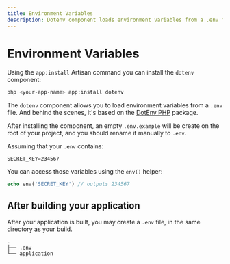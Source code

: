 ```yaml
---
title: Environment Variables
description: Dotenv component loads environment variables from a .env file
---
```


# Environment Variables

Using the `app:install` Artisan command you can install the `dotenv` component:
```bash
php <your-app-name> app:install dotenv
```

The `dotenv` component allows you to load environment variables from a `.env` file. And behind
the scenes, it's based on the [DotEnv PHP](https://github.com/vlucas/phpdotenv) package.

After installing the component, an empty `.env.example` will be create on the root of your
project, and you should rename it manually to `.env`.

Assuming that your `.env` contains:
```
SECRET_KEY=234567
```

You can access those variables using the `env()` helper:
```php
echo env('SECRET_KEY') // outputs 234567
```

<a name="after-building-your-application"></a>
## After building your application

After your application is built, you may create a `.env` file, in the same directory as your build.
```
.
├── .env
└── application
```
